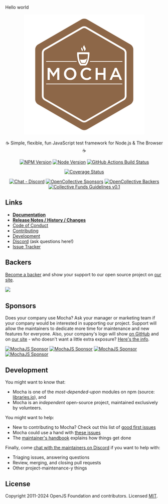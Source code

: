 Hello world

<p align="center">
  <img src="assets/mocha-logo.svg" alt="Mocha test framework logo"/>
</p>

<p align="center">☕️ Simple, flexible, fun JavaScript test framework for Node.js & The Browser ☕️</p>

<div align="center">

<a href="https://www.npmjs.com/package/mocha"><img src="https://img.shields.io/npm/v/mocha.svg" alt="NPM Version"></a>
<a href="https://github.com/mochajs/mocha"><img src="https://img.shields.io/node/v/mocha.svg" alt="Node Version"></a>
[![GitHub Actions Build Status](https://github.com/mochajs/mocha/actions/workflows/mocha.yml/badge.svg)](https://github.com/mochajs/mocha/actions/workflows/mocha.yml)
<!--
todo update to Codecov badge
https://github.com/mochajs/mocha/issues/5436
-->
<a href="https://coveralls.io/github/mochajs/mocha"><img src="https://coveralls.io/repos/github/mochajs/mocha/badge.svg" alt="Coverage Status"></a>

</div>

<div align="center">

<a href="https://discord.gg/KeDn2uXhER"><img alt="Chat - Discord" src="https://img.shields.io/badge/Chat-Discord-5765F2.svg" /></a>
<a href="https://github.com/mochajs/mocha#sponsors"><img src="https://opencollective.com/mochajs/tiers/sponsors/badge.svg" alt="OpenCollective Sponsors"></a>
<a href="https://github.com/mochajs/mocha#backers"><img src="https://opencollective.com/mochajs/tiers/backers/badge.svg" alt="OpenCollective Backers"></a>
[![Collective Funds Guidelines v0.1](https://img.shields.io/badge/collective_funds_guidelines-v0.1-D8E8D4?style=flat&labelColor=3A6457)](https://github.com/collective-funds/guidelines)

</div>

## Links

- **[Documentation](https://mochajs.org)**
- **[Release Notes / History / Changes](https://github.com/mochajs/mocha/blob/main/CHANGELOG.md)**
- [Code of Conduct](https://github.com/mochajs/mocha/blob/main/.github/CODE_OF_CONDUCT.md)
- [Contributing](https://github.com/mochajs/mocha/blob/main/.github/CONTRIBUTING.md)
- [Development](https://github.com/mochajs/mocha/blob/main/.github/DEVELOPMENT.md)
- [Discord](https://discord.gg/KeDn2uXhER) (ask questions here!)
- [Issue Tracker](https://github.com/mochajs/mocha/issues)

## Backers

[Become a backer](https://opencollective.com/mochajs) and show your support to our open source project on [our site](https://mochajs.org/#backers).

<a href="https://opencollective.com/mochajs"><img src="https://opencollective.com/mochajs/tiers/backers.svg?limit=30&button=false&avatarHeight=46&width=750"></a>

## Sponsors

Does your company use Mocha? Ask your manager or marketing team if your company would be interested in supporting our project.
Support will allow the maintainers to dedicate more time for maintenance and new features for everyone.
Also, your company's logo will show [on GitHub](https://github.com/mochajs/mocha#readme) and on [our site](https://mochajs.org#sponsors) - who doesn't want a little extra exposure?
[Here's the info](https://opencollective.com/mochajs).

[![MochaJS Sponsor](https://opencollective.com/mochajs/tiers/sponsors/0/avatar)](https://opencollective.com/mochajs/tiers/sponsors/0/website)
[![MochaJS Sponsor](https://opencollective.com/mochajs/tiers/sponsors/1/avatar)](https://opencollective.com/mochajs/tiers/sponsors/1/website)
[![MochaJS Sponsor](https://opencollective.com/mochajs/tiers/sponsors/2/avatar)](https://opencollective.com/mochajs/tiers/sponsors/2/website)
[![MochaJS Sponsor](https://opencollective.com/mochajs/tiers/sponsors/3/avatar)](https://opencollective.com/mochajs/tiers/sponsors/3/website)

## Development

You might want to know that:

- Mocha is one of the _most-depended-upon_ modules on npm (source: [libraries.io](https://libraries.io/search?order=desc&platforms=NPM&sort=dependents_count)), and
- Mocha is an _independent_ open-source project, maintained exclusively by volunteers.

You might want to help:

- New to contributing to Mocha? Check out this list of [good first issues](https://github.com/mochajs/mocha/issues?q=is%3Aopen+is%3Aissue+label%3A%22good+first+issue%22)
- Mocha could use a hand with [these issues](https://github.com/mochajs/mocha/issues?q=is%3Aopen+is%3Aissue+label%3A%22status%3A+accepting+prs%22)
- The [maintainer's handbook](https://github.com/mochajs/mocha/blob/main/MAINTAINERS.md) explains how things get done

Finally, come [chat with the maintainers on Discord](https://discord.gg/KeDn2uXhER) if you want to help with:

- Triaging issues, answering questions
- Review, merging, and closing pull requests
- Other project-maintenance-y things

## License

Copyright 2011-2024 OpenJS Foundation and contributors. Licensed [MIT](https://github.com/mochajs/mocha/blob/main/LICENSE).
